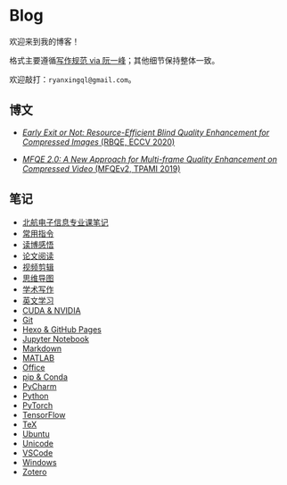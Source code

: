 # Blog

欢迎来到我的博客！

格式主要遵循[写作规范 via 阮一峰](https://github.com/ruanyf/document-style-guide)；其他细节保持整体一致。

欢迎敲打：`ryanxingql@gmail.com`。

## 博文

- [*Early Exit or Not: Resource-Efficient Blind Quality Enhancement for Compressed Images* (RBQE, ECCV 2020)](https://github.com/RyanXingQL/Blog/blob/main/posts/rbqe.md)

- [*MFQE 2.0: A New Approach for Multi-frame Quality Enhancement on Compressed Video* (MFQEv2, TPAMI 2019)](https://github.com/RyanXingQL/Blog/blob/main/posts/mfqev2.md)

## 笔记

- [北航电子信息专业课笔记](https://github.com/RyanXingQL/Blog/blob/main/posts/buaa_ee.md)
- [常用指令](https://github.com/RyanXingQL/Blog/blob/main/posts/command.md)
- [读博感悟](https://github.com/RyanXingQL/Blog/blob/main/posts/phd.md)
- [论文阅读](https://github.com/RyanXingQL/Blog/blob/main/posts/paper_reading.md)
- [视频剪辑](https://github.com/RyanXingQL/Blog/blob/main/posts/video_editing.md)
- [思维导图](https://github.com/RyanXingQL/Blog/blob/main/posts/mindmap.md)
- [学术写作](https://github.com/RyanXingQL/Blog/blob/main/posts/academic_writing.md)
- [英文学习](https://github.com/RyanXingQL/Blog/blob/main/posts/english.md)
- [CUDA & NVIDIA](https://github.com/RyanXingQL/Blog/blob/main/posts/cuda_and_nvidia.md)
- [Git](https://github.com/RyanXingQL/Blog/blob/main/posts/git.md)
- [Hexo & GitHub Pages](https://github.com/RyanXingQL/Blog/blob/main/posts/hexo_and_github_pages.md)
- [Jupyter Notebook](https://github.com/RyanXingQL/Blog/blob/main/posts/jupyter_notebook.md)
- [Markdown](https://github.com/RyanXingQL/Blog/blob/main/posts/markdown.md)
- [MATLAB](https://github.com/RyanXingQL/Blog/blob/main/posts/matlab.md)
- [Office](https://github.com/RyanXingQL/Blog/blob/main/posts/office.md)
- [pip & Conda](https://github.com/RyanXingQL/Blog/blob/main/posts/pip_and_conda.md)
- [PyCharm](https://github.com/RyanXingQL/Blog/blob/main/posts/pycharm.md)
- [Python](https://github.com/RyanXingQL/Blog/blob/main/posts/python.md)
- [PyTorch](https://github.com/RyanXingQL/Blog/blob/main/posts/pytorch.md)
- [TensorFlow](https://github.com/RyanXingQL/Blog/blob/main/posts/tensorflow.md)
- [TeX](https://github.com/RyanXingQL/Blog/blob/main/posts/tex.md)
- [Ubuntu](https://github.com/RyanXingQL/Blog/blob/main/posts/ubuntu.md)
- [Unicode](https://github.com/RyanXingQL/Blog/blob/main/posts/unicode.md)
- [VSCode](https://github.com/RyanXingQL/Blog/blob/main/posts/vscode.md)
- [Windows](https://github.com/RyanXingQL/Blog/blob/main/posts/windows.md)
- [Zotero](https://github.com/RyanXingQL/Blog/blob/main/posts/zotero.md)
